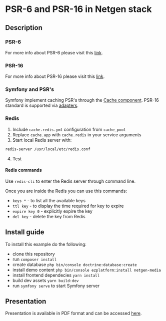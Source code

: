 # PSR-6 and PSR-16 in Netgen stack

## Description

### PSR-6

For more info about PSR-6 please visit this [link](https://www.php-fig.org/psr/psr-6/).

### PSR-16

For more info about PSR-16 please visit this [link](https://www.php-fig.org/psr/psr-16/).

### Symfony and PSR's

Symfony implement caching PSR's through the [Cache component](https://symfony.com/doc/current/components/cache.html). PSR-16 standard is supported via [adapters](https://symfony.com/doc/current/components/cache/psr6_psr16_adapters.html).

### Redis

1. Include `cache.redis.yml` configuration from `cache_pool`
2. Replace `cache.app` with `cache.redis` in your service arguments
3. Start local Redis server with:

```bash
redis-server /usr/local/etc/redis.conf
```

4. Test

#### Redis commands

Use `redis-cli` to enter the Redis server through command line.

Once you are inside the Redis you can use this commands: 

* `keys *` - to list all the available keys
* `ttl key` - to display the time required for key to expire
* `expire key 0` - explicitly expire the key
* `del key` - delete the key from Redis

## Install guide

To install this example do the following:
* clone this repository
* run `composer install`
* create database `php bin/console doctrine:database:create`
* install demo content `php bin/console ezplatform:install netgen-media`
* install frontend dependecies `yarn install`
* build dev assets `yarn build:dev`
* run `symfony serve` to start Symfony server

## Presentation

Presentation is available in PDF format and can be accessed [here](PSR-6_and_PRS-16_caching.pdf).

